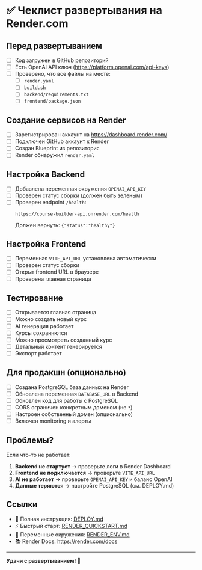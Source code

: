 # ✅ Чеклист развертывания на Render.com

## Перед развертыванием

- [ ] Код загружен в GitHub репозиторий
- [ ] Есть OpenAI API ключ (https://platform.openai.com/api-keys)
- [ ] Проверено, что все файлы на месте:
  - [ ] `render.yaml`
  - [ ] `build.sh`
  - [ ] `backend/requirements.txt`
  - [ ] `frontend/package.json`

## Создание сервисов на Render

- [ ] Зарегистрирован аккаунт на https://dashboard.render.com/
- [ ] Подключен GitHub аккаунт к Render
- [ ] Создан Blueprint из репозитория
- [ ] Render обнаружил `render.yaml`

## Настройка Backend

- [ ] Добавлена переменная окружения `OPENAI_API_KEY`
- [ ] Проверен статус сборки (должен быть зеленым)
- [ ] Проверен endpoint `/health`:
  ```
  https://course-builder-api.onrender.com/health
  ```
  Должен вернуть: `{"status":"healthy"}`

## Настройка Frontend

- [ ] Переменная `VITE_API_URL` установлена автоматически
- [ ] Проверен статус сборки
- [ ] Открыт frontend URL в браузере
- [ ] Проверена главная страница

## Тестирование

- [ ] Открывается главная страница
- [ ] Можно создать новый курс
- [ ] AI генерация работает
- [ ] Курсы сохраняются
- [ ] Можно просмотреть созданный курс
- [ ] Детальный контент генерируется
- [ ] Экспорт работает

## Для продакшн (опционально)

- [ ] Создана PostgreSQL база данных на Render
- [ ] Обновлена переменная `DATABASE_URL` в Backend
- [ ] Обновлен код для работы с PostgreSQL
- [ ] CORS ограничен конкретным доменом (не `*`)
- [ ] Настроен собственный домен (опционально)
- [ ] Включен monitoring и алерты

## Проблемы?

Если что-то не работает:

1. **Backend не стартует** → проверьте логи в Render Dashboard
2. **Frontend не подключается** → проверьте `VITE_API_URL`
3. **AI не работает** → проверьте `OPENAI_API_KEY` и баланс OpenAI
4. **Данные теряются** → настройте PostgreSQL (см. DEPLOY.md)

## Ссылки

- 📖 Полная инструкция: [DEPLOY.md](./DEPLOY.md)
- ⚡ Быстрый старт: [RENDER_QUICKSTART.md](./RENDER_QUICKSTART.md)
- 🔑 Переменные окружения: [RENDER_ENV.md](./RENDER_ENV.md)
- 📚 Render Docs: https://render.com/docs

---

**Удачи с развертыванием! 🚀**


